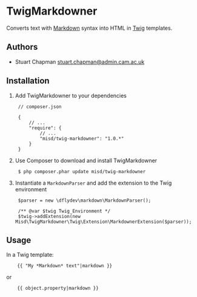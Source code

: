 TwigMarkdowner
==============

Converts text with [Markdown](http://daringfireball.net/projects/markdown/) syntax into HTML in [Twig]() templates.

Authors
-------
* Stuart Chapman <stuart.chapman@admin.cam.ac.uk>

Installation
------------
1. Add TwigMarkdowner to your dependencies

        // composer.json

        {
            // ...
            "require": {
                // ...
                "misd/twig-markdowner": "1.0.*"
            }
        }

2. Use Composer to download and install TwigMarkdowner

        $ php composer.phar update misd/twig-markdowner

3. Instantiate a `MarkdownParser` and add the extension to the Twig environment

        $parser = new \dflydev\markdown\MarkdownParser();

        /** @var $twig Twig_Environment */
        $twig->addExtension(new Misd\TwigMarkdowner\Twig\Extension\MarkdownerExtension($parser));

Usage
-----
In a Twig template:

        {{ "My *Markdown* text"|markdown }}
or

        {{ object.property|markdown }}